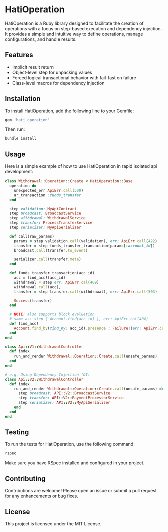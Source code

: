 # HatiOperation

HatiOperation is a Ruby library designed to facilitate the creation of operations with a focus on step-based execution and dependency injection. It provides a simple and intuitive way to define operations, manage configurations, and handle results.

## Features

- Implicit result return
- Object-level step for unpacking values
- Forced logical transactional behavior with fail-fast on failure
- Class-level macros for dependency injection

## Installation

To install HatiOperation, add the following line to your Gemfile:

```ruby
gem 'hati_operation'
```

Then run:

```bash
bundle install
```

## Usage

Here is a simple example of how to use HatiOperation in rapid isolated api development:

```ruby
class Withdrawal::Operation::Create < HatiOperation::Base
  operation do
    unexpected_err ApiErr.call(500)
    ar_transaction :funds_transfer
  end

  step validation: MyApiContract
  step broadcast: BroadcastService
  step withdrawal: WithdrawalService
  step transfer: ProcessTransferService
  step serializer: MyApiSerializer

  def call(raw_params)
    params = step validation.call(validation), err: ApiErr.call(422)
    transfer = step funds_transfer_transaction(params[:account_id])
    broadcast.call(transfer.to_event)

    serializer.call(transfer.meta)
  end

  def funds_transfer_transaction(acc_id)
    acc = find_acc!(acc_id)
    withdrawal = step err: ApiErr.cal(409)
    withdrawal.call(acc),
    transfer = step transfer.call(withdrawal), err: ApiErr.call(503)

    Success(transfer)
  end

  # NOTE: also supports block evaluetion
  # same as: step { Account.find(acc_id) }, err: ApiErr.cal(404)
  def find_acc!
    Account.find_by(find_by: acc_id).presence : Failure!(err: ApiErr.call(404))
  end
end

class Api::V1::WithdrawalController
  def index
    run_and_render Withdrawal::Operation::Create.call(unsafe_params)
  end
end

# e.g. Using Dependency Injection (DI)
class Api::V2::WithdrawalController
  def index
    run_and_render Withdrawal::Operation::Create.call(unsafe_params) do
      step broadcast: API::V2::BroadcastService
      step transfer: API::V2::PaymentProcessorService
      step serializer: API::V2::MyApiSerializer
    end
  end
end
```

## Testing

To run the tests for HatiOperation, use the following command:

```bash
rspec
```

Make sure you have RSpec installed and configured in your project.

## Contributing

Contributions are welcome! Please open an issue or submit a pull request for any enhancements or bug fixes.

## License

This project is licensed under the MIT License.
